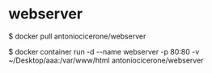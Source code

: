 # webserver

$ docker pull antoniocicerone/webserver

$ docker container run -d --name webserver -p 80:80 -v ~/Desktop/aaa:/var/www/html antoniocicerone/webserver
